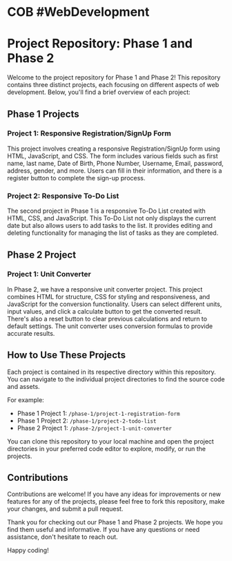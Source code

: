 # COB #WebDevelopment

# Project Repository: Phase 1 and Phase 2

Welcome to the project repository for Phase 1 and Phase 2! This repository contains three distinct projects, each focusing on different aspects of web development. Below, you'll find a brief overview of each project:

## Phase 1 Projects

### Project 1: Responsive Registration/SignUp Form

This project involves creating a responsive Registration/SignUp form using HTML, JavaScript, and CSS. The form includes various fields such as first name, last name, Date of Birth, Phone Number, Username, Email, password, address, gender, and more. Users can fill in their information, and there is a register button to complete the sign-up process.

### Project 2: Responsive To-Do List

The second project in Phase 1 is a responsive To-Do List created with HTML, CSS, and JavaScript. This To-Do List not only displays the current date but also allows users to add tasks to the list. It provides editing and deleting functionality for managing the list of tasks as they are completed.

## Phase 2 Project

### Project 1: Unit Converter

In Phase 2, we have a responsive unit converter project. This project combines HTML for structure, CSS for styling and responsiveness, and JavaScript for the conversion functionality. Users can select different units, input values, and click a calculate button to get the converted result. There's also a reset button to clear previous calculations and return to default settings. The unit converter uses conversion formulas to provide accurate results.

## How to Use These Projects

Each project is contained in its respective directory within this repository. You can navigate to the individual project directories to find the source code and assets.

For example:
- Phase 1 Project 1: `/phase-1/project-1-registration-form`
- Phase 1 Project 2: `/phase-1/project-2-todo-list`
- Phase 2 Project 1: `/phase-2/project-1-unit-converter`

You can clone this repository to your local machine and open the project directories in your preferred code editor to explore, modify, or run the projects.

## Contributions

Contributions are welcome! If you have any ideas for improvements or new features for any of the projects, please feel free to fork this repository, make your changes, and submit a pull request.

Thank you for checking out our Phase 1 and Phase 2 projects. We hope you find them useful and informative. If you have any questions or need assistance, don't hesitate to reach out.

Happy coding!
